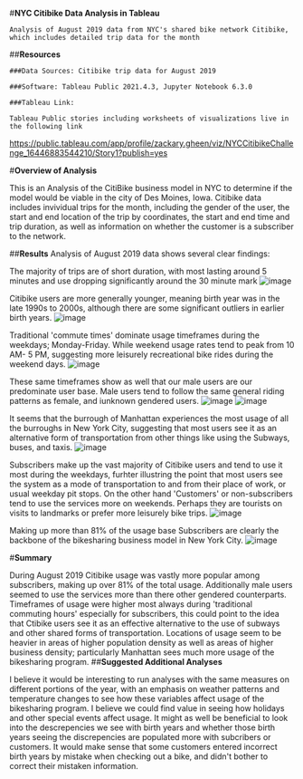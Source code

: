 #**NYC Citibike Data Analysis in Tableau**

    Analysis of August 2019 data from NYC's shared bike network Citibike, which includes detailed trip data for the month

  ##**Resources**

    ###Data Sources: Citibike trip data for August 2019

    ###Software: Tableau Public 2021.4.3, Jupyter Notebook 6.3.0

    ###Tableau Link:

    Tableau Public stories including worksheets of visualizations live in the following link
   https://public.tableau.com/app/profile/zackary.gheen/viz/NYCCitibikeChallenge_16446883544210/Story1?publish=yes

#**Overview of Analysis**

This is an Analysis of the CitiBike business model in NYC to determine if the model would be viable in the city of Des Moines, Iowa. Citibike data includes invividual trips for the month, including the gender of the user, the start and end location of the trip by coordinates, the start and end time and trip duration, as well as information on whether the customer is a subscriber to the network.

##**Results**
Analysis of August 2019 data shows several clear findings:

The majority of trips are of short duration, with most lasting around 5 minutes and use dropping significantly around the 30 minute mark
![image](https://user-images.githubusercontent.com/93295751/153722913-b7c3e86e-b2ca-4185-ad26-f29d97aaf881.png)



Citibike users are more generally younger, meaning birth year was in the late 1990s to 2000s, although there are some significant outliers in earlier birth years.
![image](https://user-images.githubusercontent.com/93295751/153722994-d696a93a-0191-47ae-afa7-bbd303ab15ab.png)


Traditional 'commute times' dominate usage timeframes during the weekdays; Monday-Friday. While weekend usage rates tend to peak from 10 AM- 5 PM, suggesting more leisurely recreational bike rides during the weekend days. 
![image](https://user-images.githubusercontent.com/93295751/153723112-b20d7aac-343f-41e7-8450-9ced8c395476.png)

These same timeframes show as well that our male users are our predominate user base. Male users tend to follow the same general riding patterns as female, and iunknown gendered users. 
![image](https://user-images.githubusercontent.com/93295751/153723190-9e0401ca-7c41-49ec-82cc-076fbf4cade4.png)
![image](https://user-images.githubusercontent.com/93295751/153723210-30eefb28-fef9-44d2-88ad-f318edb3e2d4.png)

It seems that the burrough of Manhattan experiences the most usage of all the burroughs in New York City, suggesting that most users see it as an alternative form of transportation from other things like using the Subways, buses, and taxis. 
![image](https://user-images.githubusercontent.com/93295751/153723348-817ce983-489b-4b95-bcc3-1cfd9d58cd90.png)

Subscribers make up the vast majority of Citibike users and tend to use it most during the weekdays, furhter illustring the point that most users see the system as a mode of transportation to and from their place of work, or usual weekday pit stops. On the other hand 'Customers' or non-subscribers tend to use the services more on weekends. Perhaps they are tourists on visits to landmarks or prefer more leisurely bike trips.
![image](https://user-images.githubusercontent.com/93295751/153723419-7612fbe5-4f3b-4dbb-89e2-7be0b1669ba5.png)

Making up more than 81% of the usage base Subscribers are clearly the backbone of the bikesharing business model in New York City.
![image](https://user-images.githubusercontent.com/93295751/153723594-71ef161a-bd56-4174-9b41-663acc9868d2.png)


#**Summary**

  During August 2019 Citibike usage was vastly more popular among subscribers, making up over 81% of the total usage. Additionally male users seemed to use the services more than there other gendered counterparts. Timeframes of usage were higher most always during 'traditional commuting hours' especially for subscribers, this could point to the idea that Ctibike users see it as an effective alternative to the use of subways and other shared forms of transportation. Locations of usage seem to be heavier in areas of higher population density as well as areas of higher business density; particularly Manhattan sees much more usage of the bikesharing program. 
##**Suggested Additional Analyses**

   I believe it would be interesting to run analyses with the same measures on different portions of the year, with an emphasis on weather patterns and temperature changes to see how these variables affect usage of the bikesharing program. I believe we could find value in seeing how holidays and other special events affect usage. It might as well be beneficial to look into the descrepencies we see with birth years and whether those birth years seeing the discrepencies are populated more with subcribers or customers. It would make sense that some customers entered incorrect birth years by mistake  when checking out a bike, and didn't bother to correct their mistaken information. 
    
